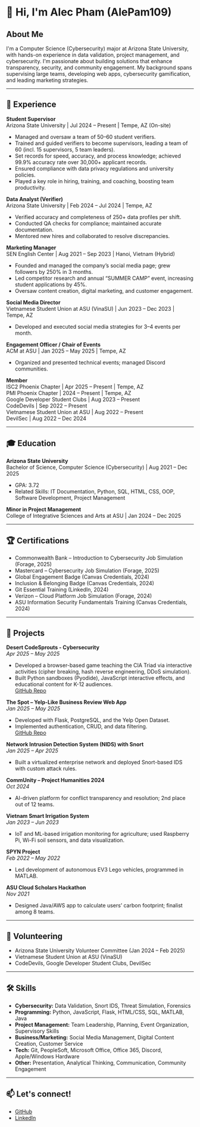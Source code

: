 # 👋 Hi, I'm Alec Pham (AlePam109)

## About Me
I'm a Computer Science (Cybersecurity) major at Arizona State University, with hands-on experience in data validation, project management, and cybersecurity. I'm passionate about building solutions that enhance transparency, security, and community engagement. My background spans supervising large teams, developing web apps, cybersecurity gamification, and leading marketing strategies.

---

## 💼 Experience

**Student Supervisor**  
Arizona State University | Jul 2024 – Present | Tempe, AZ (On-site)  
- Managed and oversaw a team of 50–60 student verifiers.
- Trained and guided verifiers to become supervisors, leading a team of 60 (incl. 15 supervisors, 5 team leaders).
- Set records for speed, accuracy, and process knowledge; achieved 99.9% accuracy rate over 30,000+ applicant records.
- Ensured compliance with data privacy regulations and university policies.
- Played a key role in hiring, training, and coaching, boosting team productivity.

**Data Analyst (Verifier)**  
Arizona State University | Feb 2024 – Jul 2024 | Tempe, AZ  
- Verified accuracy and completeness of 250+ data profiles per shift.
- Conducted QA checks for compliance; maintained accurate documentation.
- Mentored new hires and collaborated to resolve discrepancies.

**Marketing Manager**  
SEN English Center | Aug 2021 – Sep 2023 | Hanoi, Vietnam (Hybrid)  
- Founded and managed the company’s social media page; grew followers by 250% in 3 months.
- Led competitor research and annual “SUMMER CAMP” event, increasing student applications by 45%.
- Oversaw content creation, digital marketing, and customer engagement.

**Social Media Director**  
Vietnamese Student Union at ASU (VinaSU) | Jun 2023 – Dec 2023 | Tempe, AZ  
- Developed and executed social media strategies for 3–4 events per month.

**Engagement Officer / Chair of Events**  
ACM at ASU | Jan 2025 – May 2025 | Tempe, AZ  
- Organized and presented technical events; managed Discord communities.

**Member**  
ISC2 Phoenix Chapter | Apr 2025 – Present | Tempe, AZ  
PMI Phoenix Chapter | 2024 – Present | Tempe, AZ  
Google Developer Student Clubs | Aug 2023 – Present  
CodeDevils | Sep 2022 – Present  
Vietnamese Student Union at ASU | Aug 2022 – Present  
DevilSec | Aug 2022 – Dec 2024  

---

## 🎓 Education

**Arizona State University**  
Bachelor of Science, Computer Science (Cybersecurity) | Aug 2021 – Dec 2025  
- GPA: 3.72  
- Related Skills: IT Documentation, Python, SQL, HTML, CSS, OOP, Software Development, Project Management

**Minor in Project Management**  
College of Integrative Sciences and Arts at ASU | Jan 2024 – Dec 2025

---

## 🏆 Certifications

- Commonwealth Bank – Introduction to Cybersecurity Job Simulation (Forage, 2025)
- Mastercard – Cybersecurity Job Simulation (Forage, 2025)
- Global Engagement Badge (Canvas Credentials, 2024)
- Inclusion & Belonging Badge (Canvas Credentials, 2024)
- Git Essential Training (LinkedIn, 2024)
- Verizon – Cloud Platform Job Simulation (Forage, 2024)
- ASU Information Security Fundamentals Training (Canvas Credentials, 2024)

---

## 🚀 Projects

**Desert CodeSprouts - Cybersecurity**  
_Apr 2025 – May 2025_  
- Developed a browser-based game teaching the CIA Triad via interactive activities (cipher breaking, hash reverse engineering, DDoS simulation).
- Built Python sandboxes (Pyodide), JavaScript interactive effects, and educational content for K-12 audiences.  
[GitHub Repo](https://github.com/AlePam109/Desert-CodeSprouts)

**The Spot – Yelp-Like Business Review Web App**  
_Jan 2025 – May 2025_  
- Developed with Flask, PostgreSQL, and the Yelp Open Dataset.
- Implemented authentication, CRUD, and data filtering.  
[GitHub Repo](https://github.com/AlePam109/412)

**Network Intrusion Detection System (NIDS) with Snort**  
_Jan 2025 – Apr 2025_  
- Built a virtualized enterprise network and deployed Snort-based IDS with custom attack rules.

**CommUnity – Project Humanities 2024**  
_Oct 2024_  
- AI-driven platform for conflict transparency and resolution; 2nd place out of 12 teams.

**Vietnam Smart Irrigation System**  
_Jan 2023 – Jun 2023_  
- IoT and ML-based irrigation monitoring for agriculture; used Raspberry Pi, Wi-Fi soil sensors, and data visualization.

**SPYN Project**  
_Feb 2022 – May 2022_  
- Led development of autonomous EV3 Lego vehicles, programmed in MATLAB.

**ASU Cloud Scholars Hackathon**  
_Nov 2021_  
- Designed Java/AWS app to calculate users’ carbon footprint; finalist among 8 teams.

---

## 🤝 Volunteering

- Arizona State University Volunteer Committee (Jan 2024 – Feb 2025)
- Vietnamese Student Union at ASU (VinaSU)
- CodeDevils, Google Developer Student Clubs, DevilSec

---

## 🛠️ Skills

- **Cybersecurity:** Data Validation, Snort IDS, Threat Simulation, Forensics
- **Programming:** Python, JavaScript, Flask, HTML/CSS, SQL, MATLAB, Java
- **Project Management:** Team Leadership, Planning, Event Organization, Supervisory Skills
- **Business/Marketing:** Social Media Management, Digital Content Creation, Customer Service
- **Tech:** Git, PeopleSoft, Microsoft Office, Office 365, Discord, Apple/Windows Hardware
- **Other:** Presentation, Analytical Thinking, Communication, Community Engagement

---

## 📫 Let's connect!
- [GitHub](https://github.com/AlePam109)
- [LinkedIn](https://www.linkedin.com/in/your-link-here)
